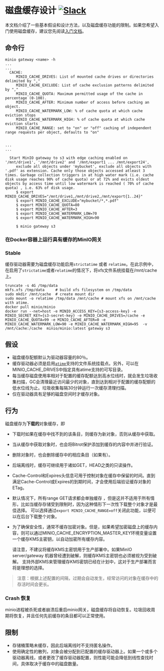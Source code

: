 # 磁盘缓存设计 [![Slack](https://slack.min.io/slack?type=svg)](https://slack.min.io)

本文档介绍了一些基本假设和设计方法，以及磁盘缓存功能的限制。如果您希望入门使用磁盘缓存，建议您先阅读[入门文档](https://github.com/cdbarbosa/clone/blob/master/docs/zh_CN/disk-caching/README.md)。

## 命令行

```
minio gateway <name> -h
...
...
  CACHE:
     MINIO_CACHE_DRIVES: List of mounted cache drives or directories delimited by ","
     MINIO_CACHE_EXCLUDE: List of cache exclusion patterns delimited by ","
     MINIO_CACHE_QUOTA: Maximum permitted usage of the cache in percentage (0-100).
     MINIO_CACHE_AFTER: Minimum number of access before caching an object.
     MINIO_CACHE_WATERMARK_LOW: % of cache quota at which cache eviction stops
     MINIO_CACHE_WATERMARK_HIGH: % of cache quota at which cache eviction starts
     MINIO_CACHE_RANGE: set to "on" or "off" caching of independent range requests per object, defaults to "on"


...
...

  Start MinIO gateway to s3 with edge caching enabled on '/mnt/drive1', '/mnt/drive2' and '/mnt/export1 ... /mnt/export24',
     exclude all objects under 'mybucket', exclude all objects with '.pdf' as extension. Cache only those objects accessed atleast 3 times. Garbage collection triggers in at high water mark (i.e. cache disk usage reaches 90% of cache quota) or at 72% and evicts oldest objects by access time until low watermark is reached ( 70% of cache quota) , i.e. 63% of disk usage.
     $ export MINIO_CACHE_DRIVES="/mnt/drive1,/mnt/drive2,/mnt/export{1..24}"
     $ export MINIO_CACHE_EXCLUDE="mybucket/*,*.pdf"
     $ export MINIO_CACHE_QUOTA=80
     $ export MINIO_CACHE_AFTER=3
     $ export MINIO_CACHE_WATERMARK_LOW=70
     $ export MINIO_CACHE_WATERMARK_HIGH=90

     $ minio gateway s3
```

### 在Docker容器上运行具有缓存的MinIO网关
### Stable
缓存驱动器需要为磁盘缓存功能启用`strictatime` 或者 `relatime`。在此示例中，在启用了`strictatime`或者`relatime`的情况下，将xfs文件系统挂载在/mnt/cache上。

```
truncate -s 4G /tmp/data
mkfs.xfs /tmp/data     # build xfs filesystem on /tmp/data
sudo mkdir /mnt/cache  # create mount dir
sudo mount -o relatime /tmp/data /mnt/cache # mount xfs on /mnt/cache with atime.
docker pull minio/minio
docker run --net=host -e MINIO_ACCESS_KEY={s3-access-key} -e MINIO_SECRET_KEY={s3-secret-key} -e MINIO_CACHE_DRIVES=/cache -e MINIO_CACHE_QUOTA=99 -e MINIO_CACHE_AFTER=0 -e MINIO_CACHE_WATERMARK_LOW=90 -e MINIO_CACHE_WATERMARK_HIGH=95  -v /mnt/cache:/cache  minio/minio:latest gateway s3

```

## 假设

- 磁盘缓存配额默认为驱动器容量的80％。
- 缓存驱动器必须是启用[`atime`](http://kerolasa.github.io/filetimes.html)支持的文件系统挂载点。另外，可以在MINIO_CACHE_DRIVES中指定具有atime支持的可写目录。
- 每当缓存磁盘使用率相对于配置的缓存配额达到高水位线时，就会发生垃圾收集扫描，GC会清理最近访问最少的对象，直到达到相对于配置的缓存配额的低水位线为止。垃圾收集每隔30分钟运行一次缓存清理扫描。
- 仅在驱动器具有足够的磁盘空间时才缓存对象。

## 行为

磁盘缓存为**下载的**对象缓存，即

- 下载时如果在缓存中找不到的该条目，则缓存为新对象，否则从缓存中获取。
- 当从缓存中获取对象时，也会将Bitrot保护添加到缓存的内容中并进行验证。
- 删除对象时，也会删除缓存中的相应条目（如果有）。
- 后端离线时，缓存可继续用于诸如GET，HEAD之类的只读操作。
- Cache-Control和Expires头信息可用于控制对象在缓存中保留的时间。直到满足Cache-Control或Expires的到期时间，才会使用后端验证缓存对象的ETag。
- 默认情况下，所有range GET请求都会单独缓存 ，但是这并不适用于所有情形，比如当缓存存储受到限制时，因为这种情形下一次性下载整个对象才是最佳选择。 可以选择通过`export MINIO_CACHE_RANGE=off`关闭此功能，以便可以在后台下载整个对象。
- 为了确保安全性，通常不缓存加密对象。但是，如果希望加密磁盘上的缓存内容，则可以通过MINIO_CACHE_ENCRYPTION_MASTER_KEY环境变量设置一个缓存KMS主密钥，以自动加密所有缓存内容。

  请注意，不建议将缓存KMS主密钥用于生产部署中。如果MinIO server/gateway 机器曾经遭到破解，则缓存KMS主密钥也必须被视为受到破解。
  支持外部KMS来管理缓存KMS密钥已经在计划中，这对于生产部署而言将是理想的选择。

> 注意：根据上述配置的间隔，过期会自动发生，经常访问的对象在缓存中的存活时间会更长。

### Crash 恢复

minio进程被杀死或者崩溃后重启minio网关，磁盘缓存将自动恢复。垃圾回收周期将恢复，并且任何先前缓存的条目都可以正常使用。

## 限制

- 存储桶策略未缓存，因此后端离线时不支持匿名操作。
- 使用确定性的散列，对象会被分配到已配置的缓存驱动器上。如果一个或多个驱动器离线，或者更改了缓存驱动器配置，则性能可能会降低到线性查找时间，具体取决于缓存中的磁盘数量。

